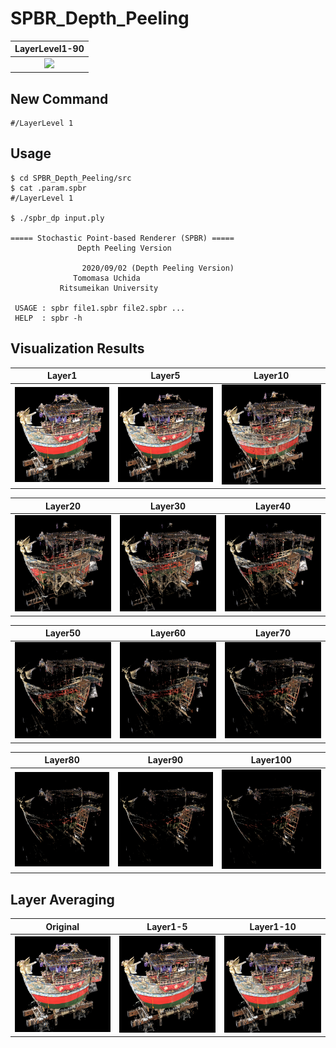 # SPBR_Depth_Peeling

|LayerLevel1-90|
|:-:|
|<img src="figures/LayerLevel1-90.gif">|

## New Command
```
#/LayerLevel 1
```

## Usage
```
$ cd SPBR_Depth_Peeling/src
$ cat .param.spbr
#/LayerLevel 1

$ ./spbr_dp input.ply

===== Stochastic Point-based Renderer (SPBR) =====
               Depth Peeling Version

                2020/09/02 (Depth Peeling Version)
              Tomomasa Uchida
           Ritsumeikan University

 USAGE : spbr file1.spbr file2.spbr ...
 HELP  : spbr -h
```

## Visualization Results

|Layer1|Layer5|Layer10|
|:-:|:-:|:-:|
|<img src="figures/LayerLevel1.bmp">|<img src="figures/LayerLevel5.bmp">|<img src="figures/LayerLevel10.bmp">|

|Layer20|Layer30|Layer40|
|:-:|:-:|:-:|
|<img src="figures/LayerLevel20.bmp">|<img src="figures/LayerLevel30.bmp">|<img src="figures/LayerLevel40.bmp">|

|Layer50|Layer60|Layer70|
|:-:|:-:|:-:|
|<img src="figures/LayerLevel50.bmp">|<img src="figures/LayerLevel60.bmp">|<img src="figures/LayerLevel70.bmp">|

|Layer80|Layer90|Layer100|
|:-:|:-:|:-:|
|<img src="figures/LayerLevel80.bmp">|<img src="figures/LayerLevel90.bmp">|<img src="figures/LayerLevel100.bmp">|

## Layer Averaging
|Original|Layer1-5|Layer1-10|
|:-:|:-:|:-:|
|<img src="figures/LayerAvg/original.bmp">|<img src="figures/LayerAvg/Layer_Averaging_L1-5.png">|<img src="figures/LayerAvg/Layer_Averaging_L1-10.png">|